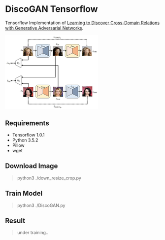 # DiscoGAN Tensorflow

Tensorflow Implementation of [Learning to Discover Cross-Domain Relations with Generative Adversarial Networks](https://arxiv.org/abs/1703.05192).

<img src="discogan.jpg" width="60%">

## Requirements

- Tensorflow 1.0.1
- Python 3.5.2
- Pillow
- wget

## Download Image

> python3 ./down_resize_crop.py

## Train Model

> python3 ./DiscoGAN.py

## Result

> under training..
